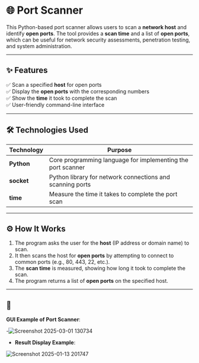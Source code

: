 # 🌐 Port Scanner

This Python-based port scanner allows users to scan a **network host** and identify **open ports**. The tool provides a **scan time** and a list of **open ports**, which can be useful for network security assessments, penetration testing, and system administration.

---

## ✨ Features

✅ Scan a specified **host** for open ports  
✅ Display the **open ports** with the corresponding numbers  
✅ Show the **time** it took to complete the scan  
✅ User-friendly command-line interface

---

## 🛠️ Technologies Used

| Technology | Purpose |
|---|---|
| **Python** | Core programming language for implementing the port scanner |
| **socket** | Python library for network connections and scanning ports |
| **time** | Measure the time it takes to complete the port scan |

---

## ⚙️ How It Works

1. The program asks the user for the **host** (IP address or domain name) to scan.
2. It then scans the host for **open ports** by attempting to connect to common ports (e.g., 80, 443, 22, etc.).
3. The **scan time** is measured, showing how long it took to complete the scan.
4. The program returns a list of **open ports** on the specified host.

---



  

## 📸 

 **GUI Example of Port Scanner**:  

-![Screenshot 2025-03-01 130734](https://github.com/user-attachments/assets/5b823786-7813-4dc4-8685-06ae62012a33)

- **Result Display Example**:  

![Screenshot 2025-01-13 201747](https://github.com/user-attachments/assets/a4f28574-ce84-4ff9-8038-e5d7d22a176c)
